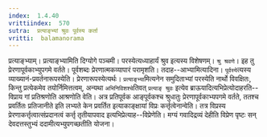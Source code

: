```yaml
---
index:  1.4.40
vrittiindex:  570
sutra:  प्रत्याङ्भ्यां श्रुवः पूर्वस्य कर्ता
vritti:  balamanorama 
---
```


प्रत्याङ्भ्याम्। प्रत्याङ्भ्यामिति दिग्योगे पञ्चमी। परस्येत्यध्याहार्यं श्रुव इत्यस्य विशेषणम्। `श्रु श्रवणे`। इह तु प्रेरणापूर्वकाभ्युपगमे वर्तते। पूर्वशब्दः प्रेरणात्मकव्यापारं परामृशति। तदाह--आभ्यामित्यादिना। `पूर्वस्ये`त्यस्य व्याख्यानं-प्रवर्तनारूपस्येति। प्रेरणारूपस्येत्यर्थः। `प्रत्याङ्भ्या`मित्यनेन समुदिताभ्यां परस्येति नार्थो विवक्षितः, किन्तु प्रत्येकमेव तयोर्निमित्तत्वम्, अन्यथा `अभिनिविशश्चे`तिवत् `प्रत्याङ् श्रुवः` इत्येव ब्राऊयादित्यभिप्रेत्योदाहरति--विप्राय गां प्रतिश्रणोति आश्रणोति वेति। अत्र प्रतिपूर्वक आङ्पूर्वकश्च श्रुधातुः प्रेरणापूर्वकाभ्यपगमे वर्तते, ततश्च प्रवर्तितः प्रतिजानीते इति लभ्यते केन प्रवर्तित इत्याकाङ्क्षायां विप्रः कर्त्तृत्वेनान्वेति। तत्र विप्रस्य प्रेरणाकर्त्तृत्वात्संप्रदानत्वं कर्त्तृ तृतीयापवाद इत्यभिप्रेत्याह--विप्रेणेति। मग्यं गवादिद्रव्यं देहीति विप्रेण पृष्टः सन् देवदत्तस्तुभ्यं ददामीत्यभ्युपगच्छतीति योजना। 

